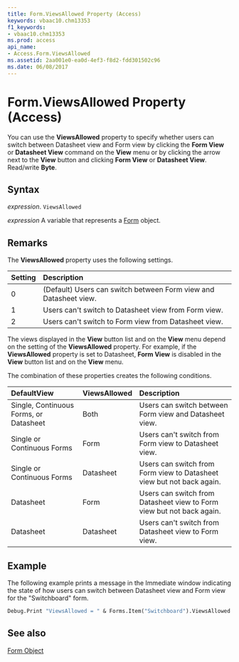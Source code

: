 ```yaml
---
title: Form.ViewsAllowed Property (Access)
keywords: vbaac10.chm13353
f1_keywords:
- vbaac10.chm13353
ms.prod: access
api_name:
- Access.Form.ViewsAllowed
ms.assetid: 2aa001e0-ea0d-4ef3-f8d2-fdd301502c96
ms.date: 06/08/2017
---
```



# Form.ViewsAllowed Property (Access)

You can use the  **ViewsAllowed** property to specify whether users can switch between Datasheet view and Form view by clicking the **Form View** or **Datasheet View** command on the **View** menu or by clicking the arrow next to the **View** button and clicking **Form View** or **Datasheet View**. Read/write **Byte**.


## Syntax

 _expression_. `ViewsAllowed`

 _expression_ A variable that represents a [Form](Access.Form.md) object.


## Remarks

The  **ViewsAllowed** property uses the following settings.



|**Setting**|**Description**|
|:-----|:-----|
|0|(Default) Users can switch between Form view and Datasheet view.|
|1|Users can't switch to Datasheet view from Form view.|
|2|Users can't switch to Form view from Datasheet view.|

The views displayed in the  **View** button list and on the **View** menu depend on the setting of the **ViewsAllowed** property. For example, if the **ViewsAllowed** property is set to Datasheet, **Form View** is disabled in the **View** button list and on the **View** menu.

The combination of these properties creates the following conditions.



|**DefaultView**|**ViewsAllowed**|**Description**|
|:-----|:-----|:-----|
|Single, Continuous Forms, or Datasheet|Both|Users can switch between Form view and Datasheet view.|
|Single or Continuous Forms|Form|Users can't switch from Form view to Datasheet view.|
|Single or Continuous Forms|Datasheet|Users can switch from Form view to Datasheet view but not back again.|
|Datasheet|Form|Users can switch from Datasheet view to Form view but not back again.|
|Datasheet|Datasheet|Users can't switch from Datasheet view to Form view.|

## Example

The following example prints a message in the Immediate window indicating the state of how users can switch between Datasheet view and Form view for the "Switchboard" form.


```vb
Debug.Print "ViewsAllowed = " & Forms.Item("Switchboard").ViewsAllowed
```


## See also


[Form Object](Access.Form.md)

